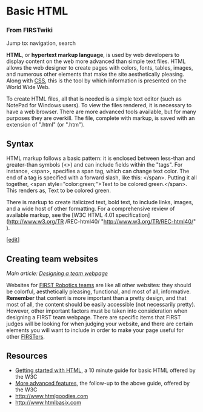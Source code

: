 # Basic HTML

### From FIRSTwiki

Jump to: navigation, search

**HTML**, or **hypertext markup language**, is used by web developers to display content on the web more advanced than simple text files. HTML allows the web designer to create pages with colors, fonts, tables, images, and numerous other elements that make the site aesthetically pleasing. Along with [CSS](/index.php?title=CSS&action=edit "CSS" ), this is the tool by which information is presented on the World Wide Web. 

To create HTML files, all that is needed is a simple text editor (such as
NotePad for Windows users). To view the files rendered, it is necessary to
have a web browser. There are more advanced tools available, but for many
purposes they are overkill. The file, complete with markup, is saved with an
extension of ".html" (or ".htm").


## Syntax

HTML markup follows a basic pattern: it is enclosed between less-than and
greater-than symbols (&lt;&gt;) and can include fields within the "tags". For
instance, &lt;span&gt;, specifies a span tag, which can change text color. The
end of a tag is specified with a forward slash, like this: &lt;/span&gt;.
Putting it all together, &lt;span style="color:green;"&gt;Text to be colored
green.&lt;/span&gt;. This renders as, Text to be colored green.

There is markup to create italicized text, bold text, to include links,
images, and a wide host of other formatting. For a comprehensive review of
available markup, see the [W3C HTML 4.01 specification](http://www.w3.org/TR
/REC-html40/ "http://www.w3.org/TR/REC-html40/" ).

[[edit](/index.php?title=Basic_HTML&action=edit&section=2 "Edit section:
Creating team websites" )]

## Creating team websites

_Main article: [Designing a team webpage](/index.php/Designing_a_team_webpage
"Designing a team webpage" )_

Websites for [FIRST Robotics teams](/index.php/FIRST_Robotics_Team "FIRST
Robotics Team" ) are like all other websites: they should be colorful,
aesthetically pleasing, functional, and most of all, informative. **Remember**
that content is more important than a pretty design, and that most of all, the
content should be easily accessible (not necessarily pretty). However, other
important factors must be taken into consideration when designing a FIRST team
webpage. There are specific items that FIRST judges will be looking for when
judging your website, and there are certain elements you will want to include
in order to make your page useful for other [FIRSTers](/index.php/FIRSTer
"FIRSTer" ).

  


## Resources

  * [Getting started with HTML](http://www.w3.org/MarkUp/Guide/ "http://www.w3.org/MarkUp/Guide/" ), a 10 minute guide for basic HTML offered by the W3C 
  * [More advanced features](http://www.w3.org/MarkUp/Guide/Advanced.html "http://www.w3.org/MarkUp/Guide/Advanced.html" ), the follow-up to the above guide, offered by the W3C 
  * <http://www.htmlgoodies.com>
  * <http://www.htmlbasix.com>

